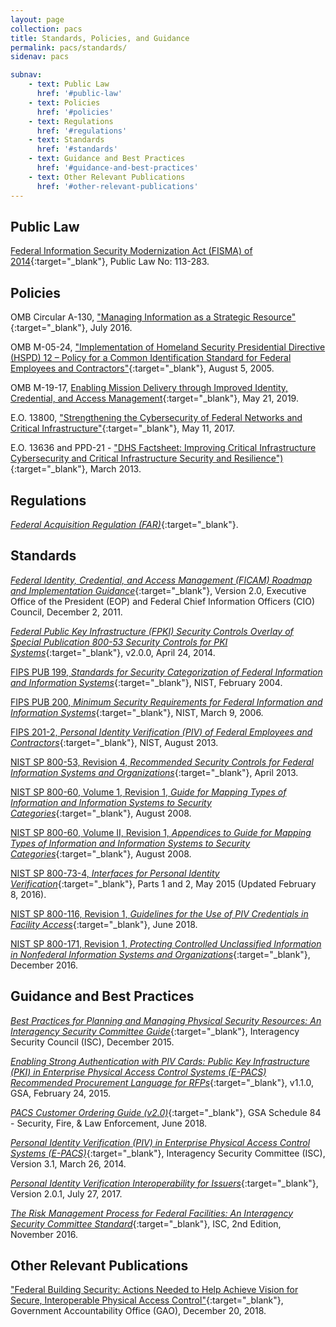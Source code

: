 ```yaml
---
layout: page
collection: pacs
title: Standards, Policies, and Guidance
permalink: pacs/standards/
sidenav: pacs

subnav:
    - text: Public Law
      href: '#public-law'
    - text: Policies
      href: '#policies'
    - text: Regulations
      href: '#regulations'
    - text: Standards
      href: '#standards'
    - text: Guidance and Best Practices
      href: '#guidance-and-best-practices'
    - text: Other Relevant Publications
      href: '#other-relevant-publications'
---
```


## Public Law

[Federal Information Security Modernization Act (FISMA) of 2014](https://www.dhs.gov/fisma){:target="_blank"}, Public Law No: 113-283. 

## Policies

OMB Circular A-130, ["Managing Information as a Strategic Resource"](https://www.whitehouse.gov/sites/whitehouse.gov/files/omb/circulars/A130/a130revised.pdf){:target="_blank"}, July 2016.

OMB M-05-24, ["Implementation of Homeland Security Presidential Directive (HSPD) 12 – Policy for a Common Identification Standard for Federal Employees and Contractors"](https://www.whitehouse.gov/sites/whitehouse.gov/files/omb/memoranda/2005/m05-24.pdf){:target="_blank"}, August 5, 2005.

OMB M-19-17, [Enabling Mission Delivery through Improved Identity, Credential, and Access Management](https://www.whitehouse.gov/wp-content/uploads/2019/05/M-19-17.pdf){:target="_blank"}, May 21, 2019.

E.O. 13800, ["Strengthening the Cybersecurity of Federal Networks and Critical Infrastructure"](https://www.whitehouse.gov/presidential-actions/presidential-executive-order-strengthening-cybersecurity-federal-networks-critical-infrastructure/){:target="_blank"}, May 11, 2017.

E.O. 13636 and PPD-21 - ["DHS Factsheet: Improving Critical Infrastructure Cybersecurity and Critical Infrastructure Security and Resilience")](https://www.dhs.gov/publication/eo-13636-ppd-21-fact-sheet){:target="_blank"}, March 2013.

## Regulations

[_Federal Acquisition Regulation (FAR)_](https://www.acquisition.gov/browsefar){:target="_blank"}.

## Standards

[_Federal Identity, Credential, and Access Management (FICAM) Roadmap and Implementation Guidance_](https://www.idmanagement.gov/wp-content/uploads/sites/1171/uploads/FICAM_Roadmap_and_Implem_Guid.pdf){:target="_blank"}, Version 2.0, Executive Office of the President (EOP) and Federal Chief Information Officers (CIO) Council, December 2, 2011.

[*Federal Public Key Infrastructure (FPKI) Security Controls Overlay of Special Publication 800-53 Security Controls for PKI Systems*](https://www.idmanagement.gov/wp-content/uploads/sites/1171/uploads/FPKI-Overlay-of-SP-800-53.pdf){:target="_blank"}, v2.0.0, April 24, 2014.

[FIPS PUB 199, _Standards for Security Categorization of Federal Information and Information Systems_](https://nvlpubs.nist.gov/nistpubs/FIPS/NIST.FIPS.199.pdf){:target="_blank"}, NIST, February 2004.

[FIPS PUB 200, _Minimum Security Requirements for Federal Information and Information Systems_](https://nvlpubs.nist.gov/nistpubs/FIPS/NIST.FIPS.200.pdf){:target="_blank"}, NIST, March 9, 2006. 

[FIPS 201-2, _Personal Identity Verification (PIV) of Federal Employees and Contractors_](http://nvlpubs.nist.gov/nistpubs/FIPS/NIST.FIPS.201-2.pdf){:target="_blank"}, NIST, August 2013.

[NIST SP 800-53, Revision 4, _Recommended Security Controls for Federal Information Systems and Organizations_](http://nvlpubs.nist.gov/nistpubs/SpecialPublications/NIST.SP.800-53r4.pdf){:target="_blank"}, April 2013.

[NIST SP 800-60, Volume 1, Revision 1, _Guide for Mapping Types of Information and Information Systems to Security Categories_](https://nvlpubs.nist.gov/nistpubs/Legacy/SP/nistspecialpublication800-60v1r1.pdf ){:target="_blank"}, August 2008.

[NIST SP 800-60, Volume II, Revision 1, _Appendices to Guide for Mapping Types of Information and Information Systems to Security Categories_](http://nvlpubs.nist.gov/nistpubs/Legacy/SP/nistspecialpublication800-60v2r1.pdf){:target="_blank"}, August 2008.

[NIST SP 800-73-4, _Interfaces for Personal Identity Verification_](https://nvlpubs.nist.gov/nistpubs/SpecialPublications/NIST.SP.800-73-4.pdf){:target="_blank"}, Parts 1 and 2, May 2015 (Updated February 8, 2016).

[NIST SP 800-116, Revision 1, _Guidelines for the Use of PIV Credentials in Facility Access_](https://nvlpubs.nist.gov/nistpubs/SpecialPublications/NIST.SP.800-116r1.pdf){:target="_blank"}, June 2018. 

[NIST SP 800-171, Revision 1, _Protecting Controlled Unclassified Information in Nonfederal Information Systems and Organizations_](http://nvlpubs.nist.gov/nistpubs/SpecialPublications/NIST.SP.800-171r1.pdf){:target="_blank"}, December 2016.

## Guidance and Best Practices

[_Best Practices for Planning and Managing Physical Security Resources: An Interagency Security Committee Guide_](https://www.dhs.gov/sites/default/files/publications/isc-planning-managing-physical-security-resources-dec-2015-508.pdf){:target="_blank"}, Interagency Security Council (ISC), December 2015.

[_Enabling Strong Authentication with PIV Cards: Public Key Infrastructure (PKI) in Enterprise Physical Access Control Systems (E-PACS) Recommended Procurement Language for RFPs_](https://www.idmanagement.gov/wp-content/uploads/sites/1171/uploads/Procurement-Language-1.1.0.pdf){:target="_blank"}, v1.1.0, GSA, February 24, 2015.

[_PACS Customer Ordering Guide (v2.0)_](https://www.gsa.gov/cdnstatic/General_Supplies__Services/Guide_to_PACS_v2%2006-12-2018.pdf){:target="_blank"}, GSA Schedule 84 - Security, Fire, & Law Enforcement, June 2018.

[_Personal Identity Verification (PIV) in Enterprise Physical Access Control Systems (E-PACS)_](https://www.idmanagement.gov/wp-content/uploads/sites/1171/uploads/piv-in-epacs.pdf){:target="_blank"}, Interagency Security Committee (ISC), Version 3.1, March 26, 2014.

[_Personal Identity Verification Interoperability for Issuers_](https://www.idmanagement.gov/wp-content/uploads/sites/1171/uploads/piv-i-for-issuers.pdf){:target="_blank"}, Version 2.0.1, July 27, 2017.

[_The Risk Management Process for Federal Facilities: An Interagency Security Committee Standard_](https://www.dhs.gov/sites/default/files/publications/isc-risk-management-process-2016-508.pdf){:target="_blank"}, ISC, 2nd Edition, November 2016.

## Other Relevant Publications

["Federal Building Security:
Actions Needed to Help Achieve Vision for Secure, Interoperable Physical Access Control"](https://www.gao.gov/products/GAO-19-138){:target="_blank"}, Government Accountability Office (GAO), December 20, 2018. 
